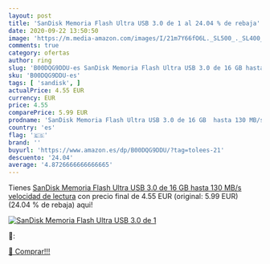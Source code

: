 ```yaml
---
layout: post
title: 'SanDisk Memoria Flash Ultra USB 3.0 de 1 al 24.04 % de rebaja'
date: 2020-09-22 13:50:50
image: 'https://m.media-amazon.com/images/I/21m7Y66fO6L._SL500_._SL400_.jpg'
comments: true
category: ofertas
author: ring
slug: 'B00DQG9DDU-es SanDisk Memoria Flash Ultra USB 3.0 de 16 GB hasta 130...'
sku: 'B00DQG9DDU-es'
tags: [ 'sandisk', ]
actualPrice: 4.55 EUR
currency: EUR
price: 4.55
comparePrice: 5.99 EUR
prodname: 'SanDisk Memoria Flash Ultra USB 3.0 de 16 GB  hasta 130 MB/s velocidad de lectura'
country: 'es'
flag: '🇪🇸'
brand: ''
buyurl: 'https://www.amazon.es/dp/B00DQG9DDU/?tag=tolees-21'
descuento: '24.04'
average: '4.8726666666666665'
---
```


Tienes [SanDisk Memoria Flash Ultra USB 3.0 de 16 GB  hasta 130 MB/s velocidad de lectura](https://www.amazon.es/dp/B00DQG9DDU/?tag=tolees-21) con precio final de  4.55 EUR (original: 5.99 EUR) (24.04 %  de rebaja) aqui!

[![SanDisk Memoria Flash Ultra USB 3.0 de 1](https://m.media-amazon.com/images/I/21m7Y66fO6L._SL500_._SL400_.jpg)](https://www.amazon.es/dp/B00DQG9DDU/?tag=tolees-21)

🔎:


[🛒 Comprar!!!](https://www.amazon.es/dp/B00DQG9DDU/?tag=tolees-21)
